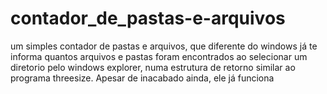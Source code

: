 # contador_de_pastas-e-arquivos
um simples contador de pastas e arquivos, que diferente do windows já te informa quantos arquivos e pastas foram encontrados ao selecionar um diretorio pelo windows explorer, numa estrutura de retorno similar ao programa threesize. Apesar de inacabado ainda, ele já funciona

